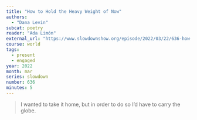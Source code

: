 ```yaml
---
title: "How to Hold the Heavy Weight of Now"
authors:
  - "Dana Levin"
subcat: poetry
reader: "Ada Limón"
external_url: "https://www.slowdownshow.org/episode/2022/03/22/636-how-to-hold-the-heavy-weight-of-now"
course: world
tags:
  - present
  - engaged
year: 2022
month: mar
series: slowdown
number: 636
minutes: 5
---
```


> I wanted to take it home, but in order to do so I’d have to carry the globe.

